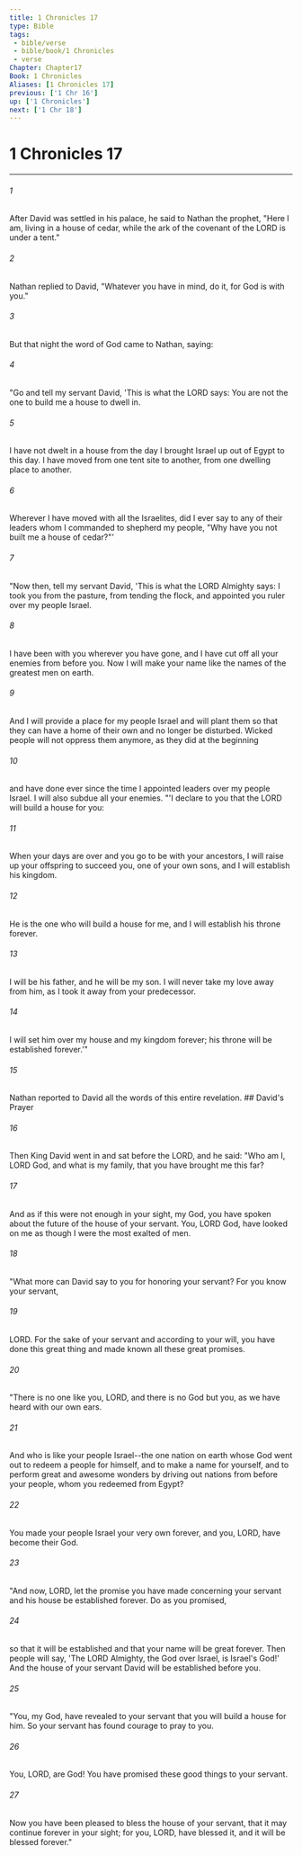 ```yaml
---
title: 1 Chronicles 17
type: Bible
tags:
 - bible/verse
 - bible/book/1 Chronicles
 - verse
Chapter: Chapter17
Book: 1 Chronicles
Aliases: [1 Chronicles 17]
previous: ['1 Chr 16']
up: ['1 Chronicles']
next: ['1 Chr 18']
---
```

# 1 Chronicles 17

***


###### 1 
After David was settled in his palace, he said to Nathan the prophet, "Here I am, living in a house of cedar, while the ark of the covenant of the LORD is under a tent." 

###### 2 
Nathan replied to David, "Whatever you have in mind, do it, for God is with you." 

###### 3 
But that night the word of God came to Nathan, saying: 

###### 4 
"Go and tell my servant David, 'This is what the LORD says: You are not the one to build me a house to dwell in. 

###### 5 
I have not dwelt in a house from the day I brought Israel up out of Egypt to this day. I have moved from one tent site to another, from one dwelling place to another. 

###### 6 
Wherever I have moved with all the Israelites, did I ever say to any of their leaders whom I commanded to shepherd my people, "Why have you not built me a house of cedar?"' 

###### 7 
"Now then, tell my servant David, 'This is what the LORD Almighty says: I took you from the pasture, from tending the flock, and appointed you ruler over my people Israel. 

###### 8 
I have been with you wherever you have gone, and I have cut off all your enemies from before you. Now I will make your name like the names of the greatest men on earth. 

###### 9 
And I will provide a place for my people Israel and will plant them so that they can have a home of their own and no longer be disturbed. Wicked people will not oppress them anymore, as they did at the beginning 

###### 10 
and have done ever since the time I appointed leaders over my people Israel. I will also subdue all your enemies. "'I declare to you that the LORD will build a house for you: 

###### 11 
When your days are over and you go to be with your ancestors, I will raise up your offspring to succeed you, one of your own sons, and I will establish his kingdom. 

###### 12 
He is the one who will build a house for me, and I will establish his throne forever. 

###### 13 
I will be his father, and he will be my son. I will never take my love away from him, as I took it away from your predecessor. 

###### 14 
I will set him over my house and my kingdom forever; his throne will be established forever.'" 

###### 15 
Nathan reported to David all the words of this entire revelation. ## David's Prayer 

###### 16 
Then King David went in and sat before the LORD, and he said: "Who am I, LORD God, and what is my family, that you have brought me this far? 

###### 17 
And as if this were not enough in your sight, my God, you have spoken about the future of the house of your servant. You, LORD God, have looked on me as though I were the most exalted of men. 

###### 18 
"What more can David say to you for honoring your servant? For you know your servant, 

###### 19 
LORD. For the sake of your servant and according to your will, you have done this great thing and made known all these great promises. 

###### 20 
"There is no one like you, LORD, and there is no God but you, as we have heard with our own ears. 

###### 21 
And who is like your people Israel--the one nation on earth whose God went out to redeem a people for himself, and to make a name for yourself, and to perform great and awesome wonders by driving out nations from before your people, whom you redeemed from Egypt? 

###### 22 
You made your people Israel your very own forever, and you, LORD, have become their God. 

###### 23 
"And now, LORD, let the promise you have made concerning your servant and his house be established forever. Do as you promised, 

###### 24 
so that it will be established and that your name will be great forever. Then people will say, 'The LORD Almighty, the God over Israel, is Israel's God!' And the house of your servant David will be established before you. 

###### 25 
"You, my God, have revealed to your servant that you will build a house for him. So your servant has found courage to pray to you. 

###### 26 
You, LORD, are God! You have promised these good things to your servant. 

###### 27 
Now you have been pleased to bless the house of your servant, that it may continue forever in your sight; for you, LORD, have blessed it, and it will be blessed forever." 
